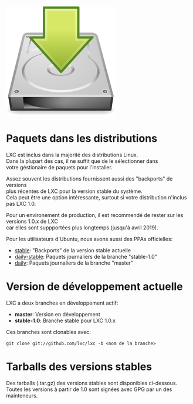 ![Download icon](/static/img/download.png)
# Paquets dans les distributions
LXC est inclus dans la majorité des distributions Linux.  
Dans la plupart des cas, il ne suffit que de le sélectionner dans  
votre géstionaire de paquets pour l'installer.

Assez souvent les distributions fournissent aussi des "backports" de versions  
plus récentes de LXC pour la version stable du système.  
Cela peut être une option intéressante, surtout si votre distribution n'inclus pas LXC 1.0.

Pour un environement de production, il est recommendé de rester sur les versions 1.0.x de LXC  
car elles sont suppportées plus longtemps (jusqu'à avril 2019).

Pour les utilisateurs d'Ubuntu, nous avons aussi des PPAs officielles:

 * [stable](https://launchpad.net/~ubuntu-lxc/+archive/stable): "Backports" de la version stable actuelle
 * [daily-stable](https://launchpad.net/~ubuntu-lxc/+archive/daily-stable-1.0): Paquets journaliers de la branche "stable-1.0"
 * [daily](https://launchpad.net/~ubuntu-lxc/+archive/daily): Paquets journaliers de la branche "master"

# Version de développement actuelle

LXC a deux branches en développement actif:

 * **master**: Version en développement
 * **stable-1.0**: Branche stable pour LXC 1.0.x

Ces branches sont clonables avec:

    git clone git://github.com/lxc/lxc -b <nom de la branche>

# Tarballs des versions stables

Des tarballs (.tar.gz) des versions stables sont disponibles ci-dessous.  
Toutes les versions à partir de 1.0 sont signées avec GPG par un des mainteneurs.
